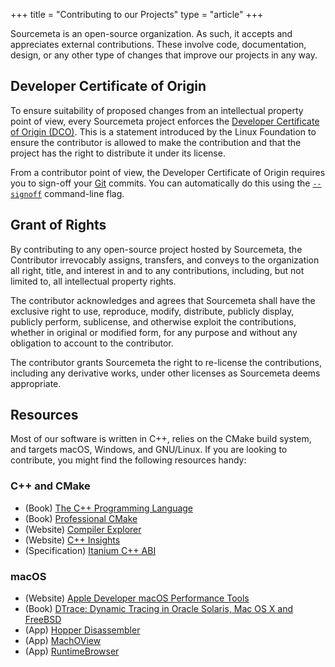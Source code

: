 +++
title = "Contributing to our Projects"
type = "article"
+++

Sourcemeta is an open-source organization. As such, it accepts and appreciates
external contributions. These involve code, documentation, design, or any other
type of changes that improve our projects in any way.

Developer Certificate of Origin
-------------------------------

To ensure suitability of proposed changes from an intellectual property point
of view, every Sourcemeta project enforces the [Developer Certificate of Origin
(DCO)](https://developercertificate.org). This is a statement introduced by the
Linux Foundation to ensure the contributor is allowed to make the contribution
and that the project has the right to distribute it under its license.

From a contributor point of view, the Developer Certificate of Origin requires
you to sign-off your [Git](https://git-scm.com) commits. You can automatically
do this using the
[`--signoff`](https://git-scm.com/docs/git-commit#Documentation/git-commit.txt---signoff)
command-line flag.

Grant of Rights
---------------

By contributing to any open-source project hosted by Sourcemeta, the
Contributor irrevocably assigns, transfers, and conveys to the organization all
right, title, and interest in and to any contributions, including, but not
limited to, all intellectual property rights.

The contributor acknowledges and agrees that Sourcemeta shall have the
exclusive right to use, reproduce, modify, distribute, publicly display,
publicly perform, sublicense, and otherwise exploit the contributions, whether
in original or modified form, for any purpose and without any obligation to
account to the contributor.

The contributor grants Sourcemeta the right to re-license the contributions,
including any derivative works, under other licenses as Sourcemeta deems
appropriate.

Resources
---------

Most of our software is written in C++, relies on the CMake build system, and
targets macOS, Windows, and GNU/Linux. If you are looking to contribute, you
might find the following resources handy:

### C++ and CMake

- (Book) [The C++ Programming Language](https://stroustrup.com/4th.html)
- (Book) [Professional CMake](https://crascit.com/professional-cmake/)
- (Website) [Compiler Explorer](https://godbolt.org)
- (Website) [C++ Insights](https://cppinsights.io)
- (Specification) [Itanium C++ ABI](https://itanium-cxx-abi.github.io/cxx-abi/abi.html)

### macOS

- (Website) [Apple Developer macOS Performance Tools](https://developer.apple.com/library/archive/documentation/Performance/Conceptual/PerformanceOverview/PerformanceTools/PerformanceTools.html)
- (Book) [DTrace: Dynamic Tracing in Oracle Solaris, Mac OS X and FreeBSD](https://www.amazon.com/gp/product/0132091518)
- (App) [Hopper Disassembler](https://www.hopperapp.com)
- (App) [MachOView](https://sourceforge.net/projects/machoview/)
- (App) [RuntimeBrowser](https://github.com/nst/RuntimeBrowser)
